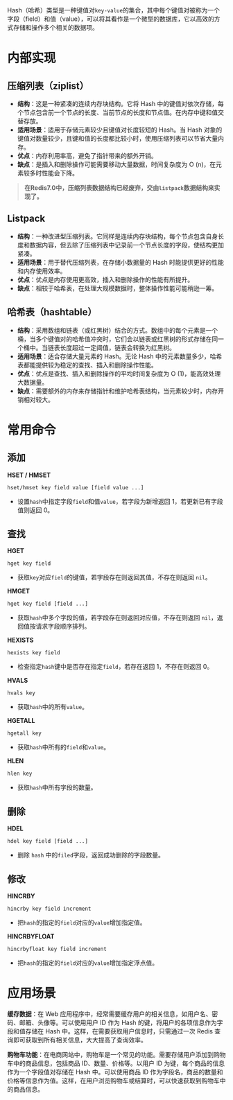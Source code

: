  Hash（哈希）类型是一种键值对`key-value`的集合，其中每个键值对被称为一个字段（field）和值（value），可以将其看作是一个微型的数据库，它以高效的方式存储和操作多个相关的数据项。

# 内部实现

## 压缩列表（ziplist）

- **结构**：这是一种紧凑的连续内存块结构。它将 Hash 中的键值对依次存储，每个节点包含前一个节点的长度、当前节点的长度和节点值。在内存中键和值交替存放。
- **适用场景**：适用于存储元素较少且键值对长度较短的 Hash。当 Hash 对象的键值对数量较少，且键和值的长度都比较小时，使用压缩列表可以节省大量内存。
- **优点**：内存利用率高，避免了指针带来的额外开销。
- **缺点**：是插入和删除操作可能需要移动大量数据，时间复杂度为 O (n)，在元素较多时性能会下降。

> **在Redis7.0中，压缩列表数据结构已经废弃，交由`listpack`数据结构来实现了。**

## Listpack

- **结构**：一种改进型压缩列表。它同样是连续内存块结构，每个节点包含自身长度和数据内容，但去除了压缩列表中记录前一个节点长度的字段，使结构更加紧凑。
- **适用场景**：用于替代压缩列表，在存储小数据量的 Hash 时能提供更好的性能和内存使用效率。
- **优点**：优点是内存使用更高效，插入和删除操作的性能有所提升。
- **缺点**：相较于哈希表，在处理大规模数据时，整体操作性能可能稍逊一筹。
## 哈希表（hashtable）

- **结构**：采用数组和链表（或红黑树）结合的方式。数组中的每个元素是一个桶，当多个键值对的哈希值冲突时，它们会以链表或红黑树的形式存储在同一个桶中。当链表长度超过一定阈值，链表会转换为红黑树。
- **适用场景**：适合存储大量元素的 Hash。无论 Hash 中的元素数量多少，哈希表都能提供较为稳定的查找、插入和删除操作性能。
- **优点**：优点是查找、插入和删除操作的平均时间复杂度为 O (1)，能高效处理大数据量。
- **缺点**：需要额外的内存来存储指针和维护哈希表结构，当元素较少时，内存开销相对较大。


# 常用命令

## 添加

**HSET / HMSET**

```
hset/hmset key field value [field value ...]
```

- 设置`hash`中指定字段`field`和值`value`，若字段为新增返回 1，若更新已有字段值则返回 0。

## 查找

**HGET**

```
hget key field
```

- 获取`key`对应`field`的键值，若字段存在则返回其值，不存在则返回 `nil`。

**HMGET**

```
hget key field [field ...]
```

- 获取`hash`中多个字段的值，若字段存在则返回对应值，不存在则返回 `nil`，返回值按请求字段顺序排列。

**HEXISTS**

```
hexists key field
```

- 检查指定`hash`键中是否存在指定`field`，若存在返回 1，不存在则返回 0。

**HVALS**

```
hvals key
```

- 获取`hash`中的所有`value`。

**HGETALL**

```
hgetall key
```

- 获取`hash`中所有的`field`和`value`。

**HLEN**

```
hlen key
```

- 获取`hash`中所有字段的数量。

## 删除

**HDEL**

```
hdel key field [field ...]
```

- 删除 `hash` 中的`filed`字段，返回成功删除的字段数量。

## 修改

**HINCRBY**

```
hincrby key field increment
```

- 把`hash`的指定的`field`对应的`value`增加指定值。

**HINCRBYFLOAT**

```
hincrbyfloat key field increment
```

- 把`hash`的指定的`field`对应的`value`增加指定浮点值。

# 应用场景

**缓存数据**：在 Web 应用程序中，经常需要缓存用户的相关信息，如用户名、密码、邮箱、头像等。可以使用用户 ID 作为 Hash 的键，将用户的各项信息作为字段和值存储在 Hash 中。这样，在需要获取用户信息时，只需通过一次 Redis 查询即可获取到所有相关信息，大大提高了查询效率。

**购物车功能**：在电商网站中，购物车是一个常见的功能。需要存储用户添加到购物车中的商品信息，包括商品 ID、数量、价格等。以用户 ID 为键，每个商品的信息作为一个字段值对存储在 Hash 中。可以使用商品 ID 作为字段名，商品的数量和价格等信息作为值。这样，在用户浏览购物车或结算时，可以快速获取到购物车中的商品信息。